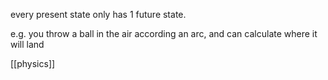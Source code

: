 every present state only has 1 future state.

e.g. you throw a ball in the air according an arc, and can calculate where it will land

[[physics]]